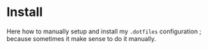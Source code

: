 # Install

Here how to manually setup and install my `.dotfiles` configuration ; because sometimes it make sense to do it manually.

